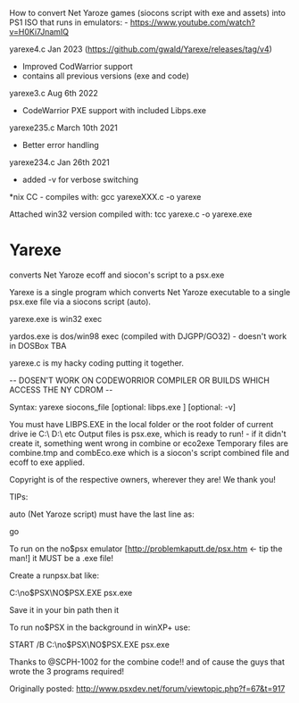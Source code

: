 
How to convert Net Yaroze games (siocons script with exe and assets) into PS1 ISO that runs in emulators: - https://www.youtube.com/watch?v=H0Ki7JnamIQ

yarexe4.c Jan 2023 (https://github.com/gwald/Yarexe/releases/tag/v4)
- Improved CodWarrior support
- contains all previous versions (exe and code)

yarexe3.c Aug 6th 2022
- CodeWarrior PXE support with included Libps.exe


yarexe235.c March 10th 2021
- Better error handling

yarexe234.c  Jan 26th 2021 
- added -v for verbose switching

*nix CC - compiles with: 
gcc yarexeXXX.c -o yarexe

Attached win32 version compiled with:
tcc yarexe.c -o yarexe.exe


# Yarexe
converts Net Yaroze ecoff and siocon's script to a psx.exe

Yarexe is a single program which converts Net Yaroze executable to a single psx.exe file via a siocons script (auto).

yarexe.exe is win32 exec

yardos.exe is dos/win98 exec (compiled with DJGPP/GO32) - doesn't work in DOSBox TBA

yarexe.c is my hacky coding putting it together.

-- DOSEN'T WORK ON CODEWORRIOR COMPILER OR BUILDS WHICH ACCESS THE NY CDROM --

Syntax: yarexe siocons_file [optional: libps.exe ] [optional: -v]
  
You must have LIBPS.EXE in the local folder or the root folder of current drive ie C:\ D:\ etc
Output files is psx.exe, which is ready to run! - if it didn't create it, something went wrong in combine or eco2exe
Temporary files are combine.tmp and combEco.exe which is a siocon's script combined file and ecoff to exe applied.

Copyright is of the respective owners, wherever they are! We thank you!


TIPs:

auto (Net Yaroze script) must have the last line as:

go

To run on the no$psx emulator [http://problemkaputt.de/psx.htm <- tip the man!] it MUST be a .exe file!

Create a runpsx.bat like:

C:\no$PSX\NO$PSX.EXE psx.exe

Save it in your bin path then it

To run no$PSX in the background in winXP+ use:

START /B C:\no$PSX\NO$PSX.EXE psx.exe


Thanks to @SCPH-1002 for the combine code!! and of cause the guys that wrote the 3 programs required! 

Originally posted: http://www.psxdev.net/forum/viewtopic.php?f=67&t=917
